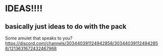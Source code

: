 # IDEAS!!!!

## basically just ideas to do with the pack

Some amulet that speaks to you?
https://discord.com/channels/303440391124942858/303440391124942858/1213631672432467968
